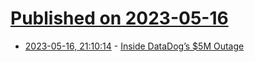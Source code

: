 # [Published on 2023-05-16](index.md)

* [2023-05-16, 21:10:14](https://lobste.rs/s/gdipmg/inside_datadog_s_5m_outage) - [Inside DataDog’s $5M Outage](https://newsletter.pragmaticengineer.com/p/inside-the-datadog-outage)
